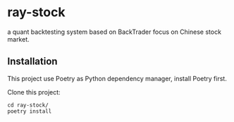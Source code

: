 # ray-stock

a quant backtesting system based on BackTrader focus on Chinese stock market.

## Installation

This project use Poetry as Python dependency manager, install Poetry first.

Clone this project:

```
cd ray-stock/
poetry install
```
